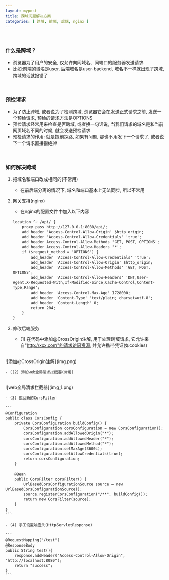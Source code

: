 ```yaml
---
layout: mypost
title: 跨域问题解决方案
categories: [ 跨域, 前端, 后端, nginx ]
---
```


<br>

### 什么是跨域？

- 浏览器为了用户的安全, 仅允许向同域名、同端口的服务器发送请求.
- 比如:前端的域名是user, 后端域名是user-backend, 域名不一样就出现了跨域, 跨域的话就报错了

<br>

### 预检请求

- 为了防止跨域, 或者说为了检测跨域, 浏览器它会在发送正式请求之前, 发送一个预检请求, 预检的请求方法是OPTIONS
- 预检请求经常用来检查是否跨域, 或者换一句话说, 当我们请求的域名是和当前网页域名不同的时候, 就会发送预检请求
- 预检请求的作用: 就是提前探路, 如果有问题, 那也不用发下一个请求了, 或者说下一个请求直接拒绝掉

<br>

### 如何解决跨域

1. 把域名和端口改成相同的(不常用)

   - 在前后端分离的情况下, 域名和端口基本上无法同步, 所以不常用

2. 网关支持(nginx)

   - 在nginx的配置文件中加入以下内容

    ```
    location ^~ /api/ {
        proxy_pass http://127.0.0.1:8080/api/;
        add_header 'Access-Control-Allow-Origin' $http_origin;
        add_header 'Access-Control-Allow-Credentials' 'true';
        add_header Access-Control-Allow-Methods 'GET, POST, OPTIONS';
        add_header Access-Control-Allow-Headers '*';
        if ($request_method = 'OPTIONS') {
            add_header 'Access-Control-Allow-Credentials' 'true';
            add_header 'Access-Control-Allow-Origin' $http_origin;
            add_header 'Access-Control-Allow-Methods' 'GET, POST, OPTIONS';
            add_header 'Access-Control-Allow-Headers' 'DNT,User-Agent,X-Requested-With,If-Modified-Since,Cache-Control,Content-Type,Range';
            add_header 'Access-Control-Max-Age' 1728000;
            add_header 'Content-Type' 'text/plain; charset=utf-8';
            add_header 'Content-Length' 0;
            return 204;
        }
    }
    ```

3. 修改后端服务

    - (1) 在代码中添加@CrossOrigin注解, 用于处理跨域请求, 它允许来自"http://xxx.com"的请求访问资源, 并允许携带凭证(如cookies)
<br>
    ![添加@CrossOrigin注解](img.png)

    - ((2) 添加web全局清求拦截器(常用)
<br>
    ![web全局清求拦截器](img_1.png)

    - (3) 返回新的CorsFilter

    ```
    @Configuration
    public class CorsConfig {
        private CorsConfiguration buildConfig() {
            CorsConfiguration corsConfiguration = new CorsConfiguration();
            corsConfiguration.addAllowedOrigin("*");
            corsConfiguration.addAllowedHeader("*");
            corsConfiguration.addAllowedMethod("*");
            corsConfiguration.setMaxAge(3600L);
            corsConfiguration.setAllowCredentials(true);
            return corsConfiguration;
        }
     
        @Bean
        public CorsFilter corsFilter() {
            UrlBasedCorsConfigurationSource source = new UrlBasedCorsConfigurationSource();
            source.registerCorsConfiguration("/**", buildConfig());
            return new CorsFilter(source);
        }
    }
    ```

    - (4) 手工设置响应头(HttpServletResponse)

    ```
    @RequestMapping("/test")
    @ResponseBody
    public String test(){
        response.addHeader("Access-Control-Allow-Origin", "http://localhost:8080");
        return "success";
    }
    ```





